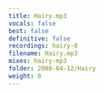```yaml
---
title: Hairy.mp3
vocals: false
best: false
definitive: false
recordings: hairy-0
filename: Hairy.mp3
mixes: hairy-mp3
folder: 2008-04-12/Hairy
weight: 0
---
```


